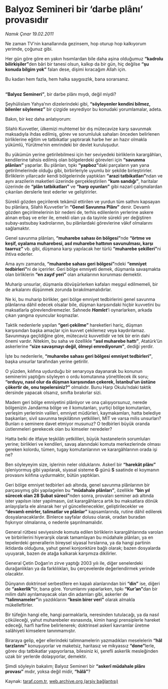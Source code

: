 # Balyoz Semineri bir ‘darbe plânı’ provasıdır

*Namık Çınar 19.02.2011*

<div class="yazi"><p>Ne zaman TV’nin kanallarında gezinsem, hop oturup hop kalkıyorum yerimde, çoğunuz gibi.</p>
<p>Her gün göre göre en yakın hısımlardan bile daha aşina olduğumuz <b>“kadrolu bilirkişiler”</b>den bâri bir tanesi olsun, kalkıp da bir gün, hiç değilse <b>“şu konuda bilgim yok”</b> falan dese, dişimi kıracağım Allah için.</p>
<p>Bu kadarı hem fazla, hem halka saygısızlık, bana sorarsanız.</p>
<p><b><br/>“Balyoz Semineri”</b>, bir darbe plânı mıydı, değil miydi?</p>
<p>Şeyhülislam Yahya’nın dizelerindeki gibi, <b>“söyleyenler kendini bilmez, bilenler söylemez”</b> bir çizgide seyrediyor bu konudaki yorumlamalar, adeta.</p>
<p>Bakın, bir kez daha anlatıyorum:</p>
<p>Silahlı Kuvvetler, ülkemizi muhtemel bir dış mütecavize karşı savunmak maksadıyla ihdas edilmiş, görev ve sorumluluk sahaları önceden belirlenen birliklerine eğitim ve tatbikatlar yaptırarak harbe her an hazır olmakla yükümlü, Yürütme’nin emrindeki bir devlet kuruluşudur.</p>
<p>Bu yükümün yerine getirilebilmesi için her seviyedeki birliklerin karargâhları, kendilerine tahsis edilmiş olan bölgelerdeki görevleri için <b>“savunma plânları”</b> yaparlar. Bu plânları, tıpkı <b>“yapboz”</b>daki parçaların yan yana getirilmelerinde olduğu gibi, birbirleriyle uyumlu bir şekilde birleştirirler. Birliklerin yıllarcadır kendi bölgelerinde yaptıkları <b>“arazi tatbikatları”</b>ndan ve aynı arazilerin maketleri üzerinde gerçekleştirilen <b>“kum sandığı”</b>, haritalar üzerinde de <b>“plân tatbikatları”</b> ve <b>“harp oyunları”</b> gibi nazarî çalışmalardan çıkarılan derslerle test ederler ve geliştirirler.</p>
<p>Sürekli gözden geçirilerek tekâmül ettirilen ve yurdun tüm sathını kapsayan bu plânlara, Silahlı Kuvvetler’in <b>“Genel Savunma Plânı”</b> denir. Devamlı gözden geçirilmelerinin bir nedeni de, terhis edilenlerin yerlerine askere alınan erbaş ve erler ile, emekli olan ya da tayinle sürekli yer değiştiren subay-astsubay kadrolarının, bu plânlardaki görevlerine vâkıf olmalarını sağlamaktır.</p>
<p>Genel savunma plânları, <b>“muharebe sahası ön bölgesi”</b>nde <b>“örtme ve keşif, oyalama muharebesi, asıl muharebe hattının savunulması, karşı taarruz”</b> vb. gibi, düşmana karşı yapılacak her türlü <b>“muharebe şekilleri”</b>ni ihtiva ederler.</p>
<p>Ama aynı zamanda, <b>“muharebe sahası geri bölgesi”</b>ndeki <b>“emniyet tedbirleri”</b>ni de içerirler. Geri bölge emniyeti demek, düşmanla savaşmakta olan birliklerin <b>“en zayıf yeri”</b> olan arkalarının korunması demektir.</p>
<p>Muharip unsurlar, düşmanla dövüşürlerken kafaları meşgul edilmemeli, bir de arkalarını düşünmek zorunda bırakılmamalıdırlar.</p>
<p>Ne ki, bu muharip birlikler, geri bölge emniyet tedbirlerini genel savunma plânlarına dâhil edecek olsalar bile, düşman karşısındaki hiçbir kuvvetini bu maksatlarla görevlendiremezler. Sahnede <b><i>Hamlet</i></b>’i oynarlarken, arkada çıkan yangına oyuncular koşmazlar.</p>
<p>Taktik nedenlerle yapılan <b>“geri çekilme”</b> hareketleri hariç, düşman karşısından başka amaçlar için kuvvet çekilemez veya kaydırılamaz. Savunmaya geçildiğine göre, mütecaviz kuvvetlidir ve tek bir erin dahi önemi vardır. Nitekim, bu saha ve özellikle <b>“asıl muharebe hattı”</b>, Atatürk’ün askerlerine <b>“size savaşmayı değil, ölmeyi emrediyorum”</b>, dediği yerdir.</p>
<p>İşte bu nedenlerle, <b>“muharebe sahası geri bölgesi emniyet tedbirleri”</b>, başka unsurlar tarafından yerine getirilir.</p>
<p>O yüzden, kılıfına uydurduğu bir senaryoya dayanarak bu konunun seminerini yaptığını söyleyen o ordu komutanına yöneltilecek ilk soru; <b>“orduyu, nasıl olur da düşman karşısından çekerek, İstanbul’un üstüne çökertir de, onu tepelersiniz?”</b> olmalıdır. Bunu Harp Okulu’ndaki taktik dersinde yapacak olsanız, sınıfta bırakırlar sizi.</p>
<p>Madem geri bölge emniyetini plânlıyor ve ona çalışıyorsunuz, nerede bölgenizin Jandarma bölge ve il komutanları, yurtiçi bölge komutanları, yerleşim yerlerinin valileri, emniyet müdürleri, kaymakamları, hatta belediye başkanları, sivil savunma teşkilâtının yetkilileri, MİT ve varsa milis unsurları? Bunları o seminere davet etmiyor musunuz? O tedbirleri büyük oranda üstlenmeleri gerekecek olan bu kimseler neredeler?</p>
<p>Hatta belki de itfaiye teşkilâtı yetkilileri, büyük hastanelerin sorumluları yerine; birlikleri ve kendileri, savaş alanındaki komuta merkezlerinde olması gereken kolordu, tümen, tugay komutanlarının ve karargâhlarının orada işi ne?</p>
<p>Ben söyleyeyim size, işlerinin neler olduklarını. Askerî bir <b>“harekât plânı”</b> işleniyormuş gibi yapılarak, siyasal sisteme <b>G</b> günü <b>S</b> saatinde el koymanın provasını kılıfına uydurmaktır, bütün yaptıkları.</p>
<p>Geri bölge emniyet tedbirleri adı altında, genel savunma plânlarının bir parçasıymış gibi yapılagelen bu <b>“müdahale plânları”</b>, özellikle <b>“bin yıl sürecek olan 28 Şubat süreci”</b>nden sonra, provaları seminer adı altında ister yapılsın ister yapılmasın, üst karargâhlarca artık bu maksatlara dönük anlayışlarla ele alınarak her yıl güncellenecekler, geliştirilecekler ve <b>“devamlı emirler, talimatlar ve plânlar”</b> kapsamlarında, rutine dâhil edilerek dosyalanacaklardır. Binlerce sayfalar dolusu olarak, oradan buradan fışkırıyor olmalarına, o nedenle şaşırılmamalıdır.</p>
<p>General rütbesi seviyesinde komuta edilen birliklerin karargâhlarında varolan ve birbirilerini hiyerarşik olarak tamamlayan bu müdahale plânları, ya en tepelerdeki generallerin bireysel siyasal hırslarına, ya da hangi partinin iktidarda olduğuna, yahut genel konjonktüre bağlı olarak; bazen dosyalarda uyuyarak, bazen de atağa kalkarak karşımıza dikilirler.</p>
<p>General Çetin Doğan’ın zirve yaptığı 2003 yılı ile, diğer senelerdeki durağanlıkları ya da farklılıkları, bu çerçevelerde değerlendirmek yerinde olacaktır.</p>
<p>Dünyanın doktrinsel serbestîlere en kapalı alanlarından biri <b>“din”</b> ise, diğeri de <b>“askerlik”</b>tir, bana göre. Yorumlarını yaparlarken, tıpkı <b>“Kur’an”</b>dan bir milim dahi ayrılamayacak olan din adamları gibi, askerler de <b>“talimnameler”</b>in yazdıklarını <b>“kesin birer veri”</b> olarak almakla mükelleftirler.</p>
<p>Bir tüfeğin hangi elle, hangi parmaklarla, neresinden tutulacağı, ya da nasıl çöküleceği, yahut muharebeler esnasında, kimin hangi prensiplerle hareket edeceği, harfi harfine belirlenerek; doktrinsel askerî kavramlar üretme salâhiyeti kimselere tanınmamıştır.</p>
<p>Biraraya gelip, eğer ellerindeki talimnamelerin yazmadıkları meselelerin <b>“hâl tarzlarını”</b> konuşuyorlar ve maketsiz, haritasız ve mikyassız <b>“done”</b>lerle, görev dışı tatbikatlar yapıyorlarsa, bilesiniz ki, şerefli askerlik mesleğinden uzak bir yerlerde dolaşıyorlar, demektir.</p>
<p>Şimdi söyleyin bakalım; Balyoz Semineri bir <b>“askerî müdahale plânı provası”</b> mıdır, yoksa değil midir, <b>“hâlâ”</b>?</p>
</div>

Kaynak: [taraf.com.tr](http://www.taraf.com.tr/namik-cinar/makale-balyoz-semineri-bir-darbe-plani-provasidir.htm), [web.archive.org (arşiv bağlantısı)](http://web.archive.org/web/20131107201228/http://www.taraf.com.tr/namik-cinar/makale-balyoz-semineri-bir-darbe-plani-provasidir.htm)
